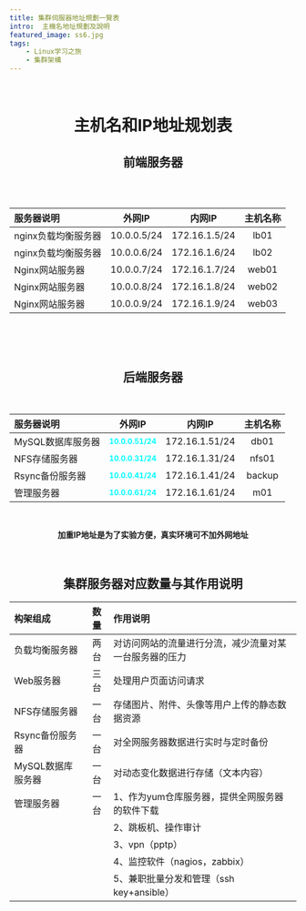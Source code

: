 ```yaml
---
title: 集群伺服器地址規劃一覽表
intro:  主機名地址規劃及說明
featured_image: ss6.jpg
tags: 
    - Linux学习之旅
    - 集群架構
---
```

<center>


<br>

# **主机名和IP地址规划表**

## **前端服务器**
<br>
<br>
<center>

|  服务器说明     |外网IP | 内网IP | 主机名称
|  :-------  | :-------:  | :-------: | :-------:  |
| nginx负载均衡服务器  | 10.0.0.5/24 |172.16.1.5/24 |lb01
| nginx负载均衡服务器  | 10.0.0.6/24 |172.16.1.6/24|lb02
| Nginx网站服务器  | 10.0.0.7/24 |172.16.1.7/24|web01
| Nginx网站服务器  | 10.0.0.8/24 |172.16.1.8/24|web02
| Nginx网站服务器  | 10.0.0.9/24 |172.16.1.9/24|web03

</center>

<br>
<br>
<br>

## **后端服务器**
<br>

|  服务器说明    |外网IP | 内网IP | 主机名称 
|  :-------  | :-------:  | :-------: | :-------:  |
| MySQL数据库服务器  | **<font color=#00ffff size=2>10.0.0.51/24</font>** |172.16.1.51/24|db01
| NFS存储服务器  | **<font color=#00ffff size=2>10.0.0.31/24</font>** |172.16.1.31/24|nfs01
| Rsync备份服务器  | **<font color=#00ffff size=2>10.0.0.41/24</font>** |172.16.1.41/24|backup
| 管理服务器  | **<font color=#00ffff size=2>10.0.0.61/24</font>** |172.16.1.61/24|m01


<br>

**加重IP地址是为了实验方便，真实环境可不加外网地址**

<br>

## **集群服务器对应数量与其作用说明**


|  构架组成    |数量 |     作用说明 |  
|  :-------  | :-------:  |    :------- | 
| 负载均衡服务器  | 两台 |对访问网站的流量进行分流，减少流量对某一台服务器的压力 |
| Web服务器  | 三台 |处理用户页面访问请求 |
| NFS存储服务器  | 一台 |存储图片、附件、头像等用户上传的静态数据资源 |
| Rsync备份服务器  | 一台 |对全网服务器数据进行实时与定时备份 |
| MySQL数据库服务器  | 一台 |对动态变化数据进行存储（文本内容） |
| 管理服务器  | 一台 |1、作为yum仓库服务器，提供全网服务器的软件下载
|    |   |2、跳板机、操作审计 
|    |   |3、vpn（pptp）
|    |   |4、监控软件（nagios，zabbix）
|    |   |5、兼职批量分发和管理（ssh key+ansible）